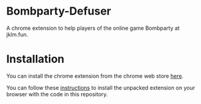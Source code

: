 # Bombparty-Defuser
A chrome extension to help players of the online game Bombparty at jklm.fun.

# Installation
You can install the chrome extension from the chrome web store [here](https://chrome.google.com/webstore/detail/bombparty-defuser/imffefdpajgeogpcjjdadldidamdbikb).

You can follow these [instructions](https://developer.chrome.com/docs/extensions/mv3/getstarted/#unpacked) to install the unpacked extension on your browser with the code in this repository.
